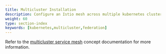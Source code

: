 ```yaml
---
title: Multicluster Installation
description: Configure an Istio mesh across multiple kubernetes clusters.
weight: 60
type: section-index
keywords: [kubernetes,multicluster,federation]
---
```

Refer to the [multicluster service mesh](/docs/concepts/multicluster-deployments/) concept documentation
for more information.
